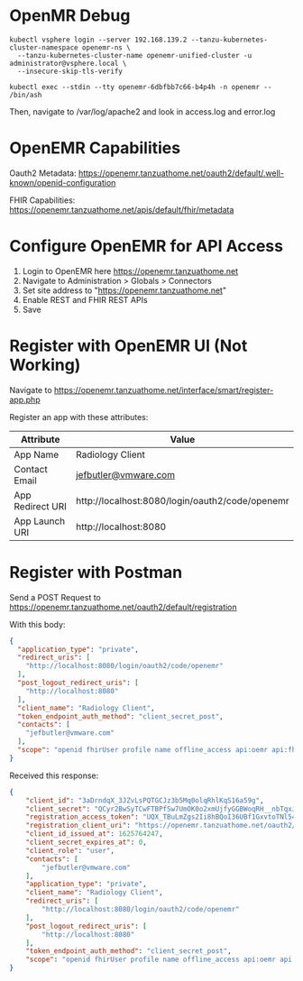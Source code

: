 # OpenMR Debug

```shell
kubectl vsphere login --server 192.168.139.2 --tanzu-kubernetes-cluster-namespace openemr-ns \
  --tanzu-kubernetes-cluster-name openemr-unified-cluster -u administrator@vsphere.local \
  --insecure-skip-tls-verify
```

```shell
kubectl exec --stdin --tty openemr-6dbfbb7c66-b4p4h -n openemr -- /bin/ash
```

Then, navigate to /var/log/apache2 and look in access.log and error.log

# OpenEMR Capabilities

Oauth2 Metadata: https://openemr.tanzuathome.net/oauth2/default/.well-known/openid-configuration

FHIR Capabilities: https://openemr.tanzuathome.net/apis/default/fhir/metadata

# Configure OpenEMR for API Access

1. Login to OpenEMR here https://openemr.tanzuathome.net
1. Navigate to Administration &gt; Globals &gt; Connectors
1. Set site address to "https://openemr.tanzuathome.net"
1. Enable REST and FHIR REST APIs
1. Save

# Register with OpenEMR UI (Not Working)

Navigate to https://openemr.tanzuathome.net/interface/smart/register-app.php

Register an app with these attributes:

| Attribute | Value |
|---|---|
| App Name | Radiology Client |
| Contact Email | jefbutler@vmware.com |
| App Redirect URI | http://localhost:8080/login/oauth2/code/openemr |
| App Launch URI | http://localhost:8080 |

# Register with Postman

Send a POST Request to https://openemr.tanzuathome.net/oauth2/default/registration

With this body:

```json
{
  "application_type": "private",
  "redirect_uris": [
    "http://localhost:8080/login/oauth2/code/openemr"
  ],
  "post_logout_redirect_uris": [
    "http://localhost:8080"
  ],
  "client_name": "Radiology Client",
  "token_endpoint_auth_method": "client_secret_post",
  "contacts": [
    "jefbutler@vmware.com"
  ],
  "scope": "openid fhirUser profile name offline_access api:oemr api:fhir api:port user/allergy.read user/allergy.write user/appointment.read user/appointment.write user/dental_issue.read user/dental_issue.write user/document.read user/document.write user/drug.read user/encounter.read user/encounter.write user/facility.read user/facility.write user/immunization.read user/insurance.read user/insurance.write user/insurance_company.read user/insurance_company.write user/insurance_type.read user/list.read user/medical_problem.read user/medical_problem.write user/medication.read user/medication.write user/message.write user/patient.read user/patient.write user/practitioner.read user/practitioner.write user/prescription.read user/procedure.read user/soap_note.read user/soap_note.write user/surgery.read user/surgery.write user/vital.read user/vital.write user/AllergyIntolerance.read user/CareTeam.read user/Condition.read user/Coverage.read user/Encounter.read user/Immunization.read user/Location.read user/Medication.read user/MedicationRequest.read user/Observation.read user/Organization.read user/Organization.write user/Patient.read user/Patient.write user/Practitioner.read user/Practitioner.write user/PractitionerRole.read user/Procedure.read patient/encounter.read patient/patient.read patient/AllergyIntolerance.read patient/CareTeam.read patient/Condition.read patient/Encounter.read patient/Immunization.read patient/MedicationRequest.read patient/Observation.read patient/Patient.read patient/Procedure.read"
}
```

Received this response:

```json
{
    "client_id": "3aDrndqX_3JZvLsPQTGCJz3b5Mq0olqRhlKqS16a59g",
    "client_secret": "QCyr2BwSyTCwFTBPfSw7UmOK0o2xmUjfyGGBWoqRH__nbTqxJxTnwcV5qKg2O-selEnCY_4_iohsPel2HaHEkQ",
    "registration_access_token": "UQX_TBuLmZgs2Ii8hBQoI36UBf1GxvtoTNl54Q9HJXc",
    "registration_client_uri": "https://openemr.tanzuathome.net/oauth2/default/client/2gay-1zBHwWXfd1GCkReUQ",
    "client_id_issued_at": 1625764247,
    "client_secret_expires_at": 0,
    "client_role": "user",
    "contacts": [
        "jefbutler@vmware.com"
    ],
    "application_type": "private",
    "client_name": "Radiology Client",
    "redirect_uris": [
        "http://localhost:8080/login/oauth2/code/openemr"
    ],
    "post_logout_redirect_uris": [
        "http://localhost:8080"
    ],
    "token_endpoint_auth_method": "client_secret_post",
    "scope": "openid fhirUser profile name offline_access api:oemr api:fhir api:port user/allergy.read user/allergy.write user/appointment.read user/appointment.write user/dental_issue.read user/dental_issue.write user/document.read user/document.write user/drug.read user/encounter.read user/encounter.write user/facility.read user/facility.write user/immunization.read user/insurance.read user/insurance.write user/insurance_company.read user/insurance_company.write user/insurance_type.read user/list.read user/medical_problem.read user/medical_problem.write user/medication.read user/medication.write user/message.write user/patient.read user/patient.write user/practitioner.read user/practitioner.write user/prescription.read user/procedure.read user/soap_note.read user/soap_note.write user/surgery.read user/surgery.write user/vital.read user/vital.write user/AllergyIntolerance.read user/CareTeam.read user/Condition.read user/Coverage.read user/Encounter.read user/Immunization.read user/Location.read user/Medication.read user/MedicationRequest.read user/Observation.read user/Organization.read user/Organization.write user/Patient.read user/Patient.write user/Practitioner.read user/Practitioner.write user/PractitionerRole.read user/Procedure.read patient/encounter.read patient/patient.read patient/AllergyIntolerance.read patient/CareTeam.read patient/Condition.read patient/Encounter.read patient/Immunization.read patient/MedicationRequest.read patient/Observation.read patient/Patient.read patient/Procedure.read"
}
```
